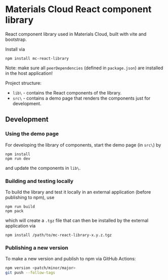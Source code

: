 # Materials Cloud React component library

React component library used in Materials Cloud, built with vite and bootstrap.

Install via

```
npm install mc-react-library
```

Note: make sure all `peerDependencies` (defined in `package.json`) are installed in the host application!

Project structure:

- `lib\` - contains the React components of the library.
- `src\` - contains a demo page that renders the components just for development.

## Development

### Using the demo page

For developing the library of components, start the demo page (in `src\`) by

```
npm install
npm run dev
```

and update the components in `lib\`.

### Building and testing locally

To build the library and test it locally in an external application (before publishing to npm), use

```
npm run build
npm pack
```

which will create a `.tgz` file that can then be installed by the external application via

```
npm install /path/to/mc-react-library-x.y.z.tgz
```

### Publishing a new version

To make a new version and publish to npm via GitHub Actions:

```bash
npm version <patch/minor/major>
git push --follow-tags
```
